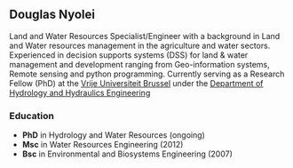 ## Douglas Nyolei

Land and Water Resources Specialist/Engineer with a background in Land and Water resources management in the agriculture and water sectors. Experienced in decision supports systems (DSS) for land & water management and development ranging from Geo-information systems, Remote sensing and python programming. Currently serving as a Research Fellow (PhD) at the [Vrije Universiteit Brussel](https://www.vub.be/) under the [Department of Hydrology and Hydraulics Engineering](http://www.hydr.vub.ac.be/)

### Education
* **PhD** in Hydrology and Water Resources (ongoing)
* **Msc** in Water Resources Engineering (2012)
* **Bsc** in Environmental and Biosystems Engineering (2007)

<!-- 
**dnyolei/dnyolei** is a ✨ _special_ ✨ repository because its `README.md` (this file) appears on your GitHub profile.

Here are some ideas to get you started:

- 🔭 I’m currently working on ...
- 🌱 I’m currently learning ...
- 👯 I’m looking to collaborate on ...
- 🤔 I’m looking for help with ...
- 💬 Ask me about ...
- 📫 How to reach me: ...
- 😄 Pronouns: ...
- ⚡ Fun fact: ...
-->
